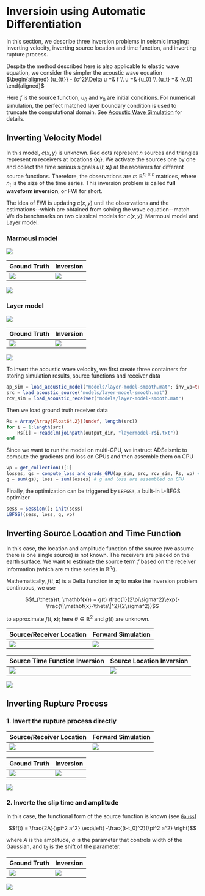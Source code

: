 # Inversioin using Automatic Differentiation

In this section, we describe three inversion problems in seismic imaging: inverting velocity, inverting source location and time function, and inverting rupture process. 

Despite the method described here is also applicable to elastic wave equation, we consider the simpler the acoustic wave equation
$\begin{aligned} {u_{tt}} - {c^2}\Delta u =& f \\ u =& {u_0} \\ {u_t} =& {v_0} \end{aligned}$

Here $f$ is the source function, $u_0$ and $v_0$ are initial conditions. For numerical simulation, the perfect matched layer boundary condition is used to truncate the computational domain. See [Acoustic Wave Simulation](https://kailaix.github.io/ADSeismic.jl/dev/forward_simulation/#Acoustic-Wave-Simulation-1) for details. 

## Inverting Velocity Model

In this model, $c(x, y)$ is unknown. Red dots represent $n$ sources and triangles represent $m$ receivers at locations $\{\mathbf{x}_i\}$. We activate the sources one by one and collect the time serious signals $u(t, \mathbf{x}_i)$ at the receivers for different source functions. Therefore, the observations are $m$ $\mathbb{R}^{n_t\times n}$ matrices, where $n_t$ is the size of the time series. This inversion problem is called **full waveform inversion**, or FWI for short. 

The idea of FWI is updating $c(x, y)$ until the observations and the estimations--which are obtained from solving the wave equation--match. We do benchmarks on two classical models for $c(x,y)$: Marmousi model and Layer model. 

### Marmousi model

![](./asset/forward_marmousi.gif)

| Ground Truth                                                 | Inversion                                                    |
| ------------------------------------------------------------ | ------------------------------------------------------------ |
| ![](./asset/marmousi-model-vp.png) | ![](./asset/fwi_marmousi.png) |

![](./asset/fwi_marmousi.gif)

### Layer model



![](./asset/forward_layermodel.gif)

| Ground Truth                                                 | Inversion                                                    |
| ------------------------------------------------------------ | ------------------------------------------------------------ |
| ![](./asset/layer-model-vp.png) |  ![](./asset/fwi_layermodel.png) |

![](./asset/fwi_layermodel.gif)

To invert the acoustic wave velocity, we first create three containers for storing simulation results, source functions and receiver data
```julia
ap_sim = load_acoustic_model("models/layer-model-smooth.mat"; inv_vp=true, IT_DISPLAY=0)
src = load_acoustic_source("models/layer-model-smooth.mat")
rcv_sim = load_acoustic_receiver("models/layer-model-smooth.mat")
```
Then we load ground truth receiver data
```julia
Rs = Array{Array{Float64,2}}(undef, length(src))
for i = 1:length(src)
    Rs[i] = readdlm(joinpath(output_dir, "layermodel-r$i.txt"))
end
```
Since we want to run the model on multi-GPU, we instruct ADSeismic to compute the gradients and loss on GPUs and then assemble them on CPU
```julia
vp = get_collection()[1]
losses, gs = compute_loss_and_grads_GPU(ap_sim, src, rcv_sim, Rs, vp) # losses and gs are computed on GPUs
g = sum(gs); loss = sum(losses) # g and loss are assembled on CPU
```
Finally, the optimization can be triggered by `LBFGS!`, a built-in L-BFGS optimizer
```julia
sess = Session(); init(sess)
LBFGS!(sess, loss, g, vp)
```


## Inverting Source Location and Time Function

In this case, the location and amplitude function of the source (we assume there is one single source) is not known. The receivers are placed on the earth surface. We want to estimate the source term $f$ based on the receiver information (which are $m$ time series in $\mathbb{R}^{n_t}$).

Mathematically, $f(t, \mathbf{x})$ is a Delta function in $\mathbf{x}$; to make the inversion problem continuous, we use 
```math
f_{\theta}(t, \mathbf{x}) = g(t) \frac{1}{2\pi\sigma^2}\exp(-\frac{\|\mathbf{x}-\theta\|^2}{2\sigma^2})
```
to approximate $f(t, \mathbf{x})$; here $\theta\in\mathbb{R}^2$ and $g(t)$ are unknown. 

| Source/Receiver Location                                     | Forward Simulation                                           |
| ------------------------------------------------------------ | ------------------------------------------------------------ |
|![](./asset/source-vp.png) | ![](./asset/forward_source.gif) |

| Source Time Function Inversion                               |                  Source Location Inversion                    |
| ------------------------------------------------------------ | ------------------------------------------------------------ |
| ![](./asset/source-waveform.png) | ![](./asset/source-location.png) | 

![](./asset/fwi_source.gif)

## Inverting Rupture Process

### 1. Invert the rupture process directly

| Source/Receiver Location                                     | Forward Simulation                                           |
| ------------------------------------------------------------ | ------------------------------------------------------------ |
| ![](./asset/rupture-vp.png) | ![](./asset/forward_rupture.gif) |

| Ground Truth                                                 | Inversion                                                    |
| ------------------------------------------------------------ | ------------------------------------------------------------ |
| ![](./asset/rupture-waveform.png) | ![](./asset/fwi_rupture.png) |

![](./asset/fwi_rupture.gif)


### 2. Inverte the slip time and amplitude

In this case, the functional form of the source function is known (see [`Gauss`](@ref))
```math
f(t) = \frac{2A}{\pi^2 a^2} \exp\left( -\frac{(t-t_0)^2}{\pi^2 a^2} \right)
```
where $A$ is the amplitude, $a$ is the parameter that controls width of the Gaussian, and $t_0$ is the shift of the parameter. 

| Ground Truth                                                 | Inversion                                                    |
| ------------------------------------------------------------ | ------------------------------------------------------------ |
| ![](./asset/rupture-waveform-time.png) | ![](./asset/fwi_rupture_time.png) |

![](./asset/fwi_rupture_time.gif)